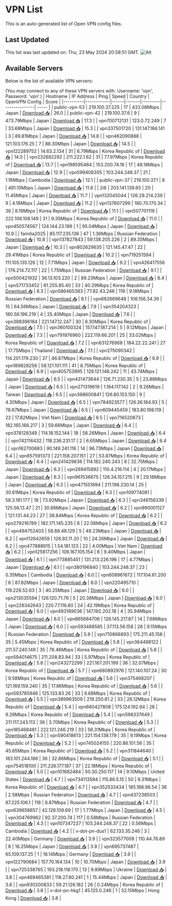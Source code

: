 # VPN List

This is an auto-generated list of Open VPN config files.

## Last Updated

This list was last updated on: Thu, 23 May 2024 20:58:51 GMT.
![Alt](https://repobeats.axiom.co/api/embed/186b98318ef1479477931607c1ad7d823f12451f.svg "Repobeats analytics image")

## Available Servers

Below is the list of available VPN servers:

(You may connect to any of these VPN servers with: Username: 'vpn', Password: 'vpn'.)
| Hostname | IP Address | Ping | Speed | Country | OpenVPN Config | Score |
|----------|------------|------|-------|---------|----------------| ----- |
| public-vpn-53 | 219.100.37.225 | 17 | 433.08Mbps | Japan | [Download 📥](./configs/server_0_JP.ovpn) | 26.0 |
| public-vpn-42 | 219.100.37.6 | 9 | 473.79Mbps | Japan | [Download 📥](./configs/server_1_JP.ovpn) | 17.3 |
| vpn700712131 | 123.0.72.249 | 7 | 33.68Mbps | Japan | [Download 📥](./configs/server_2_JP.ovpn) | 15.3 |
| vpn337501720 | 131.147.166.141 | 3 | 89.81Mbps | Japan | [Download 📥](./configs/server_3_JP.ovpn) | 14.8 |
| vpn462090888 | 121.103.176.25 | 7 | 88.30Mbps | Japan | [Download 📥](./configs/server_4_JP.ovpn) | 14.5 |
| vpn122289752 | 14.63.2.134 | 31 | 6.79Mbps | Korea Republic of | [Download 📥](./configs/server_5_KR.ovpn) | 14.0 |
| vpn232682292 | 211.222.1.62 | 31 | 77.97Mbps | Korea Republic of | [Download 📥](./configs/server_6_KR.ovpn) | 13.7 |
| vpn198595484 | 153.200.74.16 | 17 | 48.18Mbps | Japan | [Download 📥](./configs/server_7_JP.ovpn) | 12.9 |
| vpn599408305 | 103.244.248.37 | 21 | 1.16Mbps | Cambodia | [Download 📥](./configs/server_8_KH.ovpn) | 12.1 |
| public-vpn-37 | 219.100.37.1 | 8 | 481.10Mbps | Japan | [Download 📥](./configs/server_9_JP.ovpn) | 11.8 |
| 2i6 | 203.141.139.65 | 20 | 11.45Mbps | Japan | [Download 📥](./configs/server_10_JP.ovpn) | 11.7 |
| vpn132045044 | 126.29.214.239 | 9 | 4.18Mbps | Japan | [Download 📥](./configs/server_11_JP.ovpn) | 11.2 |
| vpn137607299 | 180.70.170.34 | 36 | 8.19Mbps | Korea Republic of | [Download 📥](./configs/server_12_KR.ovpn) | 11.1 |
| vpn507701119 | 222.108.108.149 | 31 | 9.35Mbps | Korea Republic of | [Download 📥](./configs/server_13_KR.ovpn) | 11.0 |
| vpn450574567 | 124.144.23.199 | 1 | 95.04Mbps | Japan | [Download 📥](./configs/server_14_JP.ovpn) | 10.9 |
| familia2025 | 85.117.235.136 | 47 | 1.36Mbps | Russian Federation | [Download 📥](./configs/server_15_RU.ovpn) | 10.8 |
| vpn137827843 | 59.138.205.226 | 2 | 89.35Mbps | Japan | [Download 📥](./configs/server_16_JP.ovpn) | 10.3 |
| vpn802629635 | 121.145.47.47 | 22 | 29.41Mbps | Korea Republic of | [Download 📥](./configs/server_17_KR.ovpn) | 10.2 |
| vpn719251594 | 111.105.135.126 | 12 | 7.71Mbps | Japan | [Download 📥](./configs/server_18_JP.ovpn) | 9.2 |
| vpn426417556 | 176.214.72.117 | 22 | 1.75Mbps | Russian Federation | [Download 📥](./configs/server_19_RU.ovpn) | 9.1 |
| vpn500421932 | 36.13.103.220 | 2 | 89.23Mbps | Japan | [Download 📥](./configs/server_20_JP.ovpn) | 8.4 |
| vpn571733452 | 61.255.85.40 | 33 | 40.29Mbps | Korea Republic of | [Download 📥](./configs/server_21_KR.ovpn) | 8.3 |
| vpn586465383 | 77.82.43.246 | 119 | 9.18Mbps | Russian Federation | [Download 📥](./configs/server_22_RU.ovpn) | 8.1 |
| vpn682669648 | 106.156.34.39 | 15 | 64.56Mbps | Japan | [Download 📥](./configs/server_23_JP.ovpn) | 7.9 |
| vpn354204323 | 180.56.196.219 | 4 | 25.40Mbps | Japan | [Download 📥](./configs/server_24_JP.ovpn) | 7.6 |
| vpn388396184 | 221.147.12.247 | 30 | 6.30Mbps | Korea Republic of | [Download 📥](./configs/server_25_KR.ovpn) | 7.5 |
| vpn360100324 | 157.147.187.214 | 5 | 9.12Mbps | Japan | [Download 📥](./configs/server_26_JP.ovpn) | 7.3 |
| vpn791976960 | 222.119.66.201 | 25 | 33.02Mbps | Korea Republic of | [Download 📥](./configs/server_27_KR.ovpn) | 7.2 |
| vpn631276968 | 184.22.22.241 | 27 | 17.75Mbps | Thailand | [Download 📥](./configs/server_28_TH.ovpn) | 7.1 |
| vpn275090342 | 114.201.179.230 | 37 | 46.87Mbps | Korea Republic of | [Download 📥](./configs/server_29_KR.ovpn) | 6.9 |
| vpn189828256 | 58.121.101.111 | 41 | 8.75Mbps | Korea Republic of | [Download 📥](./configs/server_30_KR.ovpn) | 6.9 |
| vpn405753995 | 126.121.146.242 | 11 | 43.74Mbps | Japan | [Download 📥](./configs/server_31_JP.ovpn) | 6.5 |
| vpn431473644 | 126.71.230.35 | 5 | 23.88Mbps | Japan | [Download 📥](./configs/server_32_JP.ovpn) | 6.5 |
| vpn271319619 | 1.164.117.142 | 2 | 9.26Mbps | Taiwan | [Download 📥](./configs/server_33_TW.ovpn) | 6.5 |
| vpn368600841 | 126.80.153.150 | 9 | 4.30Mbps | Japan | [Download 📥](./configs/server_34_JP.ovpn) | 6.5 |
| vpn784923577 | 126.36.164.93 | 5 | 78.67Mbps | Japan | [Download 📥](./configs/server_35_JP.ovpn) | 6.5 |
| vpn609445459 | 183.80.198.119 | 22 | 17.82Mbps | Viet Nam | [Download 📥](./configs/server_36_VN.ovpn) | 6.5 |
| vpn716520873 | 182.165.166.217 | 3 | 59.66Mbps | Japan | [Download 📥](./configs/server_37_JP.ovpn) | 6.4 |
| vpn378128349 | 114.18.152.144 | 18 | 58.26Mbps | Japan | [Download 📥](./configs/server_38_JP.ovpn) | 6.4 |
| vpn742116432 | 118.236.231.17 | 2 | 6.65Mbps | Japan | [Download 📥](./configs/server_39_JP.ovpn) | 6.4 |
| vpn162700683 | 90.149.241.116 | 14 | 96.73Mbps | Japan | [Download 📥](./configs/server_40_JP.ovpn) | 6.4 |
| vpn857591373 | 221.158.207.151 | 27 | 53.87Mbps | Korea Republic of | [Download 📥](./configs/server_41_KR.ovpn) | 6.4 |
| vpn241429636 | 114.182.240.243 | 8 | 32.75Mbps | Japan | [Download 📥](./configs/server_42_JP.ovpn) | 6.3 |
| vpn269415892 | 110.4.216.114 | 4 | 20.17Mbps | Japan | [Download 📥](./configs/server_43_JP.ovpn) | 6.3 |
| vpn961536675 | 126.34.157.215 | 9 | 29.18Mbps | Japan | [Download 📥](./configs/server_44_JP.ovpn) | 6.3 |
| vpn471551894 | 211.198.230.14 | 25 | 30.61Mbps | Korea Republic of | [Download 📥](./configs/server_45_KR.ovpn) | 6.3 |
| vpn109774081 | 58.3.181.177 | 18 | 73.92Mbps | Japan | [Download 📥](./configs/server_46_JP.ovpn) | 6.3 |
| vpn346156339 | 125.56.13.47 | 21 | 30.86Mbps | Japan | [Download 📥](./configs/server_47_JP.ovpn) | 6.2 |
| vpn990001127 | 121.131.44.23 | 27 | 38.84Mbps | Korea Republic of | [Download 📥](./configs/server_48_KR.ovpn) | 6.2 |
| vpn279216789 | 182.171.145.235 | 8 | 22.08Mbps | Japan | [Download 📥](./configs/server_49_JP.ovpn) | 6.2 |
| vpn494752403 | 58.88.48.129 | 5 | 49.23Mbps | Japan | [Download 📥](./configs/server_50_JP.ovpn) | 6.2 |
| vpn112642659 | 126.92.11.20 | 10 | 24.26Mbps | Japan | [Download 📥](./configs/server_51_JP.ovpn) | 6.2 |
| vpn477888915 | 1.54.181.123 | 22 | 4.00Mbps | Viet Nam | [Download 📥](./configs/server_52_VN.ovpn) | 6.2 |
| vpn125817256 | 106.167.105.154 | 6 | 9.40Mbps | Japan | [Download 📥](./configs/server_53_JP.ovpn) | 6.1 |
| vpn773885451 | 131.213.226.196 | 17 | 4.77Mbps | Japan | [Download 📥](./configs/server_54_JP.ovpn) | 6.1 |
| vpn380196840 | 103.244.248.37 | 23 | 0.35Mbps | Cambodia | [Download 📥](./configs/server_55_KH.ovpn) | 6.0 |
| vpn608961672 | 117.104.61.200 | 6 | 87.82Mbps | Japan | [Download 📥](./configs/server_56_JP.ovpn) | 6.0 |
| vpn220495710 | 119.229.52.63 | 3 | 40.25Mbps | Japan | [Download 📥](./configs/server_57_JP.ovpn) | 6.0 |
| vpn213035594 | 126.120.71.76 | 5 | 20.38Mbps | Japan | [Download 📥](./configs/server_58_JP.ovpn) | 6.0 |
| vpn226342643 | 220.77.116.80 | 24 | 42.19Mbps | Korea Republic of | [Download 📥](./configs/server_59_KR.ovpn) | 6.0 |
| vpn493189036 | 147.192.202.18 | 4 | 35.94Mbps | Japan | [Download 📥](./configs/server_60_JP.ovpn) | 6.0 |
| vpn865684706 | 126.145.217.87 | 14 | 7.68Mbps | Japan | [Download 📥](./configs/server_61_JP.ovpn) | 6.0 |
| vpn593488585 | 37.113.56.158 | 28 | 9.15Mbps | Russian Federation | [Download 📥](./configs/server_62_RU.ovpn) | 5.9 |
| vpn710866893 | 175.211.45.158 | 35 | 5.45Mbps | Korea Republic of | [Download 📥](./configs/server_63_KR.ovpn) | 5.8 |
| vpn364498122 | 211.57.240.149 | 35 | 78.46Mbps | Korea Republic of | [Download 📥](./configs/server_64_KR.ovpn) | 5.8 |
| vpn594014675 | 211.208.83.94 | 33 | 5.97Mbps | Korea Republic of | [Download 📥](./configs/server_65_KR.ovpn) | 5.8 |
| vpn243272299 | 221.167.201.199 | 36 | 32.07Mbps | Korea Republic of | [Download 📥](./configs/server_66_KR.ovpn) | 5.7 |
| vpn680892976 | 121.140.107.24 | 30 | 9.58Mbps | Korea Republic of | [Download 📥](./configs/server_67_KR.ovpn) | 5.6 |
| vpn375468207 | 121.169.159.240 | 35 | 17.86Mbps | Korea Republic of | [Download 📥](./configs/server_68_KR.ovpn) | 5.6 |
| vpn593785946 | 125.133.83.26 | 33 | 6.68Mbps | Korea Republic of | [Download 📥](./configs/server_69_KR.ovpn) | 5.5 |
| vpn389963509 | 219.250.61.2 | 33 | 26.12Mbps | Korea Republic of | [Download 📥](./configs/server_70_KR.ovpn) | 5.4 |
| vpn660427808 | 175.124.192.64 | 28 | 9.26Mbps | Korea Republic of | [Download 📥](./configs/server_71_KR.ovpn) | 5.4 |
| vpn598337649 | 211.117.243.113 | 39 | 3.70Mbps | Korea Republic of | [Download 📥](./configs/server_72_KR.ovpn) | 5.3 |
| vpn185468481 | 222.121.246.219 | 33 | 56.31Mbps | Korea Republic of | [Download 📥](./configs/server_73_KR.ovpn) | 5.3 |
| vpn590418613 | 221.154.138.179 | 35 | 9.19Mbps | Korea Republic of | [Download 📥](./configs/server_74_KR.ovpn) | 5.2 |
| vpn745024155 | 220.86.101.58 | 35 | 45.65Mbps | Korea Republic of | [Download 📥](./configs/server_75_KR.ovpn) | 5.2 |
| vpn311844640 | 183.101.244.186 | 36 | 32.86Mbps | Korea Republic of | [Download 📥](./configs/server_76_KR.ovpn) | 5.1 |
| vpn754518100 | 211.226.177.187 | 37 | 22.18Mbps | Korea Republic of | [Download 📥](./configs/server_77_KR.ovpn) | 5.0 |
| vpn101682484 | 50.30.250.117 | 14 | 9.10Mbps | United States | [Download 📥](./configs/server_78_US.ovpn) | 4.7 |
| vpn734113594 | 115.86.5.15 | 50 | 9.31Mbps | Korea Republic of | [Download 📥](./configs/server_79_KR.ovpn) | 4.7 |
| vpn352533434 | 185.188.96.54 | 36 | 2.58Mbps | Russian Federation | [Download 📥](./configs/server_80_RU.ovpn) | 4.7 |
| vpn437238503 | 87.225.106.1 | 118 | 8.87Mbps | Russian Federation | [Download 📥](./configs/server_81_RU.ovpn) | 4.7 |
| vpn639658857 | 42.126.109.69 | 17 | 1.77Mbps | Japan | [Download 📥](./configs/server_82_JP.ovpn) | 4.5 |
| vpn304769962 | 92.37.200.74 | 117 | 0.58Mbps | Russian Federation | [Download 📥](./configs/server_83_RU.ovpn) | 4.3 |
| vpn107347227 | 103.244.248.37 | 22 | 0.56Mbps | Cambodia | [Download 📥](./configs/server_84_KH.ovpn) | 4.2 |
| v-dot-pn-dus1 | 62.133.35.246 | 3 | 22.40Mbps | Germany | [Download 📥](./configs/server_85_DE.ovpn) | 3.9 |
| vpn323577009 | 110.44.76.89 | 8 | 16.25Mbps | Japan | [Download 📥](./configs/server_86_JP.ovpn) | 3.9 |
| vpn695737487 | 65.109.137.25 | 1 | 16.14Mbps | Germany | [Download 📥](./configs/server_87_DE.ovpn) | 3.9 |
| vpn122790684 | 157.70.164.134 | 10 | 10.70Mbps | Japan | [Download 📥](./configs/server_88_JP.ovpn) | 3.9 |
| vpn725338765 | 193.218.118.170 | 13 | 9.89Mbps | Ukraine | [Download 📥](./configs/server_89_UA.ovpn) | 3.8 |
| vpn469465381 | 118.27.80.241 | 1 | 15.44Mbps | Japan | [Download 📥](./configs/server_90_JP.ovpn) | 3.8 |
| vpn930200833 | 59.21.126.182 | 26 | 0.24Mbps | Korea Republic of | [Download 📥](./configs/server_91_KR.ovpn) | 3.8 |
| v-dot-pn-hkg1 | 45.125.0.246 | 1 | 52.15Mbps | Hong Kong | [Download 📥](./configs/server_92_HK.ovpn) | 3.8 |
